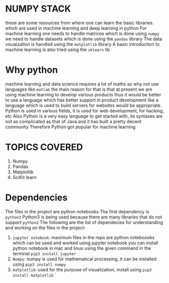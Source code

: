 # NUMPY STACK
these are some resources from where one can learn the basic libraries. 
which are used in machine learning and deep learning in python
For machine learning one needs to handle matrices which is done using `numpy`
we need to handle datasets which is done using the `pandas` library 
The data visuaization is handled using the `matplotlib` library
A basic introduction to machine learning is also tried using the `sklearn` lib

# Why python
machine learning and data science requires a lot of maths so why not use languages like `matlab`
the main reason for that is that at present we are using machine learning to develop various products 
thus it would be better to use a language which has better support in product development like a language
which is used to build servers for websites would be appropriate. Python is used in various fields, it is used
for web development, for hacking, etc
Also Python is a very easy language to get started with, its syntaxes are not as complicated as that of Java
and it has built a pretty decent community
Therefore Python got popular for machine learning
# TOPICS COVERED
1. Numpy
2. Pandas
3. Matplotlib
4. SciKit learn
# Dependencies 
The files in the project are python notebooks
The first dependency is `python3`
Python3 is being used because there are many libraries that do not support `python2`
The following are the list of dependecies for understanding and working on the files in the project-
1. `jupyter notebook`: maximum files in the repo are python noteboooks which can be used and worked using jupyter notebook
you can install python notebook in mac and linux using the given command in the terminal 
`pip3 install jupyter`
2. `Numpy`: numpy is used for mathematical processing, it can be installed using 
`pip3 install numpy`
3. `matplotlib`: used for the purpose of visualization, install using 
`pip3 install matplotlib`
`
